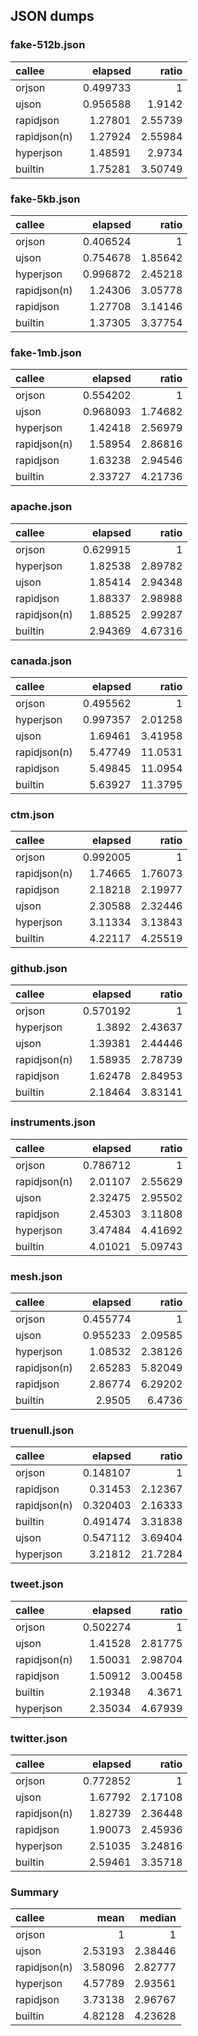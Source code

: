 ## JSON dumps

### fake-512b.json

| callee       |   elapsed |   ratio |
|:-------------|----------:|--------:|
| orjson       |  0.499733 | 1       |
| ujson        |  0.956588 | 1.9142  |
| rapidjson    |  1.27801  | 2.55739 |
| rapidjson(n) |  1.27924  | 2.55984 |
| hyperjson    |  1.48591  | 2.9734  |
| builtin      |  1.75281  | 3.50749 |

### fake-5kb.json

| callee       |   elapsed |   ratio |
|:-------------|----------:|--------:|
| orjson       |  0.406524 | 1       |
| ujson        |  0.754678 | 1.85642 |
| hyperjson    |  0.996872 | 2.45218 |
| rapidjson(n) |  1.24306  | 3.05778 |
| rapidjson    |  1.27708  | 3.14146 |
| builtin      |  1.37305  | 3.37754 |

### fake-1mb.json

| callee       |   elapsed |   ratio |
|:-------------|----------:|--------:|
| orjson       |  0.554202 | 1       |
| ujson        |  0.968093 | 1.74682 |
| hyperjson    |  1.42418  | 2.56979 |
| rapidjson(n) |  1.58954  | 2.86816 |
| rapidjson    |  1.63238  | 2.94546 |
| builtin      |  2.33727  | 4.21736 |

### apache.json

| callee       |   elapsed |   ratio |
|:-------------|----------:|--------:|
| orjson       |  0.629915 | 1       |
| hyperjson    |  1.82538  | 2.89782 |
| ujson        |  1.85414  | 2.94348 |
| rapidjson    |  1.88337  | 2.98988 |
| rapidjson(n) |  1.88525  | 2.99287 |
| builtin      |  2.94369  | 4.67316 |

### canada.json

| callee       |   elapsed |    ratio |
|:-------------|----------:|---------:|
| orjson       |  0.495562 |  1       |
| hyperjson    |  0.997357 |  2.01258 |
| ujson        |  1.69461  |  3.41958 |
| rapidjson(n) |  5.47749  | 11.0531  |
| rapidjson    |  5.49845  | 11.0954  |
| builtin      |  5.63927  | 11.3795  |

### ctm.json

| callee       |   elapsed |   ratio |
|:-------------|----------:|--------:|
| orjson       |  0.992005 | 1       |
| rapidjson(n) |  1.74665  | 1.76073 |
| rapidjson    |  2.18218  | 2.19977 |
| ujson        |  2.30588  | 2.32446 |
| hyperjson    |  3.11334  | 3.13843 |
| builtin      |  4.22117  | 4.25519 |

### github.json

| callee       |   elapsed |   ratio |
|:-------------|----------:|--------:|
| orjson       |  0.570192 | 1       |
| hyperjson    |  1.3892   | 2.43637 |
| ujson        |  1.39381  | 2.44446 |
| rapidjson(n) |  1.58935  | 2.78739 |
| rapidjson    |  1.62478  | 2.84953 |
| builtin      |  2.18464  | 3.83141 |

### instruments.json

| callee       |   elapsed |   ratio |
|:-------------|----------:|--------:|
| orjson       |  0.786712 | 1       |
| rapidjson(n) |  2.01107  | 2.55629 |
| ujson        |  2.32475  | 2.95502 |
| rapidjson    |  2.45303  | 3.11808 |
| hyperjson    |  3.47484  | 4.41692 |
| builtin      |  4.01021  | 5.09743 |

### mesh.json

| callee       |   elapsed |   ratio |
|:-------------|----------:|--------:|
| orjson       |  0.455774 | 1       |
| ujson        |  0.955233 | 2.09585 |
| hyperjson    |  1.08532  | 2.38126 |
| rapidjson(n) |  2.65283  | 5.82049 |
| rapidjson    |  2.86774  | 6.29202 |
| builtin      |  2.9505   | 6.4736  |

### truenull.json

| callee       |   elapsed |    ratio |
|:-------------|----------:|---------:|
| orjson       |  0.148107 |  1       |
| rapidjson    |  0.31453  |  2.12367 |
| rapidjson(n) |  0.320403 |  2.16333 |
| builtin      |  0.491474 |  3.31838 |
| ujson        |  0.547112 |  3.69404 |
| hyperjson    |  3.21812  | 21.7284  |

### tweet.json

| callee       |   elapsed |   ratio |
|:-------------|----------:|--------:|
| orjson       |  0.502274 | 1       |
| ujson        |  1.41528  | 2.81775 |
| rapidjson(n) |  1.50031  | 2.98704 |
| rapidjson    |  1.50912  | 3.00458 |
| builtin      |  2.19348  | 4.3671  |
| hyperjson    |  2.35034  | 4.67939 |

### twitter.json

| callee       |   elapsed |   ratio |
|:-------------|----------:|--------:|
| orjson       |  0.772852 | 1       |
| ujson        |  1.67792  | 2.17108 |
| rapidjson(n) |  1.82739  | 2.36448 |
| rapidjson    |  1.90073  | 2.45936 |
| hyperjson    |  2.51035  | 3.24816 |
| builtin      |  2.59461  | 3.35718 |

### Summary

| callee       |    mean |   median |
|:-------------|--------:|---------:|
| orjson       | 1       |  1       |
| ujson        | 2.53193 |  2.38446 |
| rapidjson(n) | 3.58096 |  2.82777 |
| hyperjson    | 4.57789 |  2.93561 |
| rapidjson    | 3.73138 |  2.96767 |
| builtin      | 4.82128 |  4.23628 |

